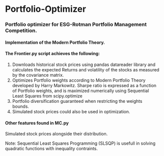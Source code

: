 # Portfolio-Optimizer

### Portfolio optimizer for ESG-Rotman Portfolio Management Competition. 

#### Implementation of the Modern Portfolio Theory.

#### The Frontier.py script achieves the following:
1. Downloads historical stock prices using pandas datareader library and calculates the expected Returns and volatility of the stocks as measured by the covariance matrix.
2. Optimizes Portfolio weights according to Modern Portfolio Theory developed by Harry Markowitz. Sharpe ratio is expressed as a function of Portfolio weights, and is maximized numerically using Sequential Least Squares from scipy.optimize
3. Portfolio diversification guaranteed when restricting the weights bounds.
4. Simulated stock prices could also be used in optimization.

#### Other features found in MC.py
Simulated stock prices alongside their distribution.

Note:
Sequential Least Squares Programming (SLSQP) is usefull in solving quadratic functions with inequality contraints.
